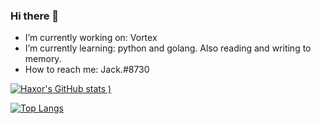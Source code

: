 ### Hi there 👋





- I’m currently working on: Vortex
- I’m currently learning:  python and golang. Also reading and writing to memory.
- How to reach me:  Jack.#8730

[![Haxor's GitHub stats](https://github-readme-stats.vercel.app/api?username=Haxor1611&show_icons=true&theme=dark)
)](https://github.com/Haxor1611/github-readme-stats)


[![Top Langs](https://github-readme-stats.vercel.app/api/top-langs/?username=Haxor1611&layout=compact)](https://github.com/Haxor1611/github-readme-stats)

